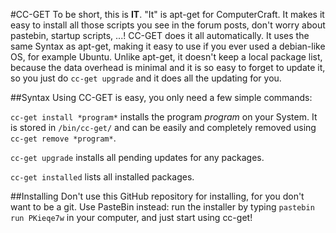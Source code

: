 #CC-GET
To be short, this is **IT**.
"It" is apt-get for ComputerCraft. It makes it easy to install all those scripts you see in the forum posts,
don't worry about pastebin, startup scripts, ...! CC-GET does it all automatically. It uses the same Syntax as apt-get,
making it easy to use if you ever used a debian-like OS, for example Ubuntu.
Unlike apt-get, it doesn't keep a local package list, because the data overhead is minimal and it is so easy to forget to update it,
so you just do `cc-get upgrade` and it does all the updating for you.

##Syntax
Using CC-GET is easy, you only need a few simple commands:

`cc-get install *program*` installs the program *program* on your System. It is stored in `/bin/cc-get/` and can be easily and completely
removed using `cc-get remove *program*`.

`cc-get upgrade` installs all pending updates for any packages.

`cc-get installed` lists all installed packages.

##Installing
Don't use this GitHub repository for installing, for you don't want to be a git. Use PasteBin instead: run the installer by typing `pastebin run PKieqe7w` in your computer, and just start using cc-get!
